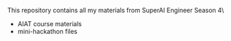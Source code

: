 This repository contains all my materials from SuperAI Engineer Season 4\
- AIAT course materials
- mini-hackathon files
